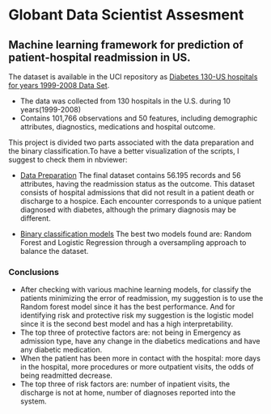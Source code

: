 # Globant Data Scientist Assesment

## Machine learning framework for prediction of patient-hospital readmission in US.

The dataset is available in the UCI repository as [Diabetes 130-US hospitals for years 1999-2008 Data Set](https://archive.ics.uci.edu/ml/datasets/Diabetes+130-US+hospitals+for+years+1999-2008#). 

- The data was collected from 130 hospitals in the U.S. during 10 years(1999-2008)
- Contains 101,766 observations and 50 features, including demographic attributes, diagnostics, medications and hospital outcome.

This project is divided two parts associated with the data preparation and the binary classification.To have a better visualization of the scripts, I suggest to check them in nbviewer:
- [Data Preparation](https://nbviewer.jupyter.org/github/anmarphy/Patient-hospital-readmission-US/blob/main/Diabetes_130_Part_1.ipynb)
The final dataset contains 56.195 records and 56 attributes, having the readmission status as the outcome. This dataset consists of hospital admissions that did not result in a patient death or discharge to a hospice. Each encounter corresponds to a unique patient diagnosed with diabetes, although the primary diagnosis may be different.

- [Binary classification models]() 
The best two models found are: Random Forest and Logistic Regression through a oversampling approach to balance the dataset.

### Conclusions
-  After checking with various machine learning models, for classify the patients minimizing the error of readmission, my suggestion is to use the Random forest model since it has the best performance. And for identifying risk and protective risk my suggestion is the logistic model since it is the second best model and has a high interpretability.
- The top three of protective factors are: not being in Emergency as admission type, have any change in the diabetics medications and  have any diabetic medication.
- When the patient has been more in contact with the hospital: more days in the hospital, more procedures or more outpatient visits, the odds of being readmitted decrease.
- The top three of risk factors are: number of inpatient visits, the discharge is not at home,  number of diagnoses reported into the system.
